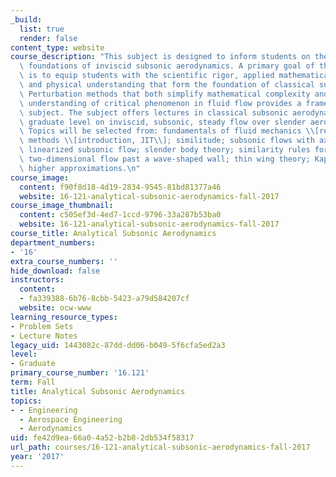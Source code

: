 ```yaml
---
_build:
  list: true
  render: false
content_type: website
course_description: "This subject is designed to inform students on the analytical\
  \ foundations of inviscid subsonic aerodynamics. A primary goal of this subject\
  \ is to equip students with the scientific rigor, applied mathematical complexity,\
  \ and physical understanding that form the foundation of classical subsonic aerodynamics.\
  \ Perturbation methods that both simplify mathematical complexity and expand physical\
  \ understanding of critical phenomenon in fluid flow provides a framework for the\
  \ subject. The subject offers lectures in classical subsonic aerodynamics at the\
  \ graduate level on inviscid, subsonic, steady flow over slender aerodynamic bodies.\
  \ Topics will be selected from: fundamentals of fluid mechanics \\[review\\]; singular-perturbation\
  \ methods \\[introduction, JIT\\]; similitude; subsonic flows with axial symmetry;\
  \ linearized subsonic flow; slender body theory; similarity rules for subsonic flows;\
  \ two-dimensional flow past a wave-shaped wall; thin wing theory; Kaplan\u2019s\
  \ higher approximations.\n"
course_image:
  content: f90f8d18-4d19-2834-9545-81bd81377a46
  website: 16-121-analytical-subsonic-aerodynamics-fall-2017
course_image_thumbnail:
  content: c505ef3d-4ed7-1ccd-9796-33a287b53ba0
  website: 16-121-analytical-subsonic-aerodynamics-fall-2017
course_title: Analytical Subsonic Aerodynamics
department_numbers:
- '16'
extra_course_numbers: ''
hide_download: false
instructors:
  content:
  - fa339388-6b76-8cbb-5423-a79d584207cf
  website: ocw-www
learning_resource_types:
- Problem Sets
- Lecture Notes
legacy_uid: 1443082c-87dd-dd06-b049-5f6cfa5ed2a3
level:
- Graduate
primary_course_number: '16.121'
term: Fall
title: Analytical Subsonic Aerodynamics
topics:
- - Engineering
  - Aerospace Engineering
  - Aerodynamics
uid: fe42d9ea-66a0-4a52-b2b8-2db534f58317
url_path: courses/16-121-analytical-subsonic-aerodynamics-fall-2017
year: '2017'
---
```

